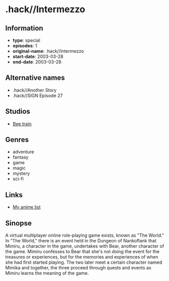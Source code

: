 # .hack//Intermezzo

## Information

-   **type**: special
-   **episodes**: 1
-   **original-name**: .hack//Intermezzo
-   **start-date**: 2003-03-28
-   **end-date**: 2003-03-28

## Alternative names

-   .hack//Another Story
-   .hack//SIGN Episode 27

## Studios

-   [Bee train](http://www.beetrain.co.jp/)

## Genres

-   adventure
-   fantasy
-   game
-   magic
-   mystery
-   sci-fi

## Links

-   [My anime list](https://myanimelist.net/anime/1143/hack__Intermezzo)

## Sinopse

A virtual multiplayer online role-playing game exists, known as "The World." In "The World," there is an event held in the Dungeon of Nankoflank that Mimiru, a character in the game, undertakes with Bear, another character of the game. Mimiru confesses to Bear that she's not doing the event for the treasures or experiences, but for the memories and experiences of when she had first started playing. The two later meet a certain character named Mimika and together, the three proceed through quests and events as Mimiru learns the meaning of the game.
